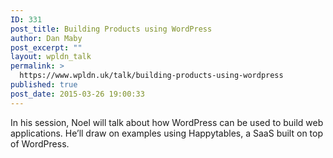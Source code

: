 ```yaml
---
ID: 331
post_title: Building Products using WordPress
author: Dan Maby
post_excerpt: ""
layout: wpldn_talk
permalink: >
  https://www.wpldn.uk/talk/building-products-using-wordpress
published: true
post_date: 2015-03-26 19:00:33
---
```

In his session, Noel will talk about how WordPress can be used to build web applications. He’ll draw on examples using Happytables, a SaaS built on top of WordPress.